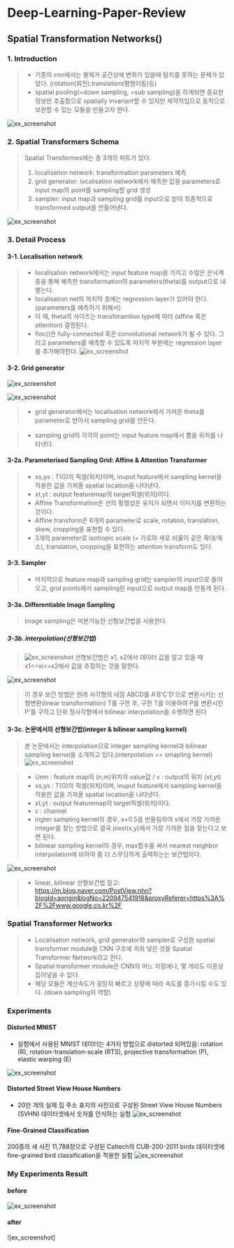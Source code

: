 # Deep-Learning-Paper-Review
## Spatial Transformation Networks()

### 1. Introduction
> * 기존의 cnn에서는 물체가 공간상에 변화가 있을때 탐지를 못하는 문제가 있었다. (rotation(회전),translation(평행이동)등)
> * spatial pooling(=down sampling, =sub sampling)을 하게되면 중요한 정보만 추출함으로 spatially invariant할 수 있지만 제약적임으로 동적으로 보완할 수 있는 모듈을 만들고자 한다.

![ex_screenshot](https://jamiekang.github.io/media/2017-05-27-spatial-transformer-networks-ex1.png)


### 2. Spatial Transformers Schema

> Spatial Transformes에는 총 3개의 파트가 있다.
> 1. localisation network: transformation parameters 예측
> 2. grid generator: localisation network에서 예측한 값을 parameters로 input map의 point를 sampling할 grid 생성
> 3. sampler: input map과 sampling grid를 input으로 받아 최종적으로 transformed output을 만들어낸다.

![ex_screenshot](https://jamiekang.github.io/media/2017-05-27-spatial-transformer-networks-fig2.png)




### 3. Detail Process

#### 3-1. Localisation network
> * localisation network에서는 input feature map을 가지고 수많은 은닉계층을 통해 예측한 transformation의 parameters(theta)를 output으로 내뱉는다.
> * localisation net의 마지막 층에는 regression layer가 있어야 한다. (parameters를 예측하기 위해서)
> * 이 때, theta의 사이즈는 transforamtion type에 따라 (affine 혹은 attention) 결정된다.
> * floc()은 fully-connected 혹은 convolutional network가 될 수 있다. 그리고 parameters를 예측할 수 있도록 마지막 부분에는 regression layer를 추가해야한다.
![ex_screenshot](http://acm.ee.ccu.edu.tw:2017/Image%20of%20Paper/Figure%202.jpg)


#### 3-2. Grid generator
![ex_screenshot](https://camo.githubusercontent.com/bb81d6267f2123d59979453526d958a58899bb4f/687474703a2f2f692e696d6775722e636f6d2f4578474456756c2e706e67)

![ex_screenshot](https://tang.su/images/paper-notes/Spatial-Transformer-Networks/pic1.png)
> * grid generator에서는 localisation network에서 가져온 theta를 parameter로 받아서 sampling grid를 만든다. 

> * sampling grid의 각각의 point는 input feature map에서 뽑을 위치를 나타낸다. 


#### 3-2a. Parameterised Sampling Grid: Affine & Attention Transformer

> * xs,ys : T(G)의 픽셀(위치)이며, inuput feature에서 sampling kernel을 적용한 값을 가져올 spatial location을 나타낸다.
> * xt,yt : output featuremap의 target픽셀(위치)이다.
> * Affine Transformation은 선의 평행성은 유지가 되면서 이미지를 변환하는 것이다.
> * Affine transform은 6개의 parameter로 scale, rotation, translation, skew, cropping을 표현할 수 있다.
> * 3개의 parameter로 isotropic scale (= 가로와 세로 비율이 같은 확대/축소), translation, cropping을 표현하는 attention transform도 있다.

#### 3-3. Sampler 
> * 마지막으로 feature map과 sampling grid는 sampler의 input으로 들어오고, grid points에서 sampling된 input으로 output map을 만들게 된다.

#### 3-3a. Differentiable Image Sampling
> Image sampling은 미분가능한 선형보간법을 사용한다.

##### 3-3b. interpolation(선형보간법)
>![ex_screenshot](https://t1.daumcdn.net/cfile/tistory/2378C54C52D3842030)
> 선형보간법은 x1, x2에서 데이터 값을 알고 있을 때 x1<=xi<=x2에서 값을 추정하는 것을 말한다.

![ex_screenshot](https://t1.daumcdn.net/cfile/tistory/2222AF3552D3BFDB2A)

> 이 경우 보간 방법은 원래 사각형의 네점 ABCD를 A'B'C'D'으로 변환시키는 선형변환(linear transformation) T를 구한 후, 구한 T를 이용하여 P를 변환시킨 P'를 구하고 단위 정사각형에서 bilinear interpolation을 수행하면 된다

#### 3-3c. 논문에서의 선형보간법(integer & bilinear sampling kernel)
> 본 논문에서는 interpolation으로 integer sampling kernel과 bilinear sampling kernel을 소개하고 있다.(interpolation == smapling kernel)
![ex_screenshot](https://github.com/growingfuture/Deep-Learning-Paper-Review/blob/master/formula.PNG?raw=true)


> * Unm : feature map의 (n,m)위치의 value값 / v : output의 위치 (xt,yt)
> * xs,ys : T(G)의 픽셀(위치)이며, inuput feature에서 sampling kernel을 적용한 값을 가져올 spatial location을 나타낸다.
> * xt,yt : output featuremap의 target픽셀(위치)이다.
> * c : channel
> * ingter sampling kernel의 경우, x+0.5를 반올림하여 x에서 가장 가까운 integer를 찾는 방법으로 결국 pixel(x,y)에서 가장 가까운 점을 찾는다고 보면 된다.
> * bilinear sampling kernel의 경우, max함수를 써서 nearest neighbor interpolation에 비하여 좀 더 스무딩하게 출력하는는 보간법이다.

![ex_screenshot](https://jamiekang.github.io/media/2017-05-27-spatial-transformer-networks-interpolation.jpg)

> * linear, bilinear 선형보간법 참고: https://m.blog.naver.com/PostView.nhn?blogId=aorigin&logNo=220947541918&proxyReferer=https%3A%2F%2Fwww.google.co.kr%2F


### Spatial Transformer Networks
> * Localisation network, grid generator와 sampler로 구성한 spatial transformer module을 CNN 구조에 끼워 넣은 것을 Spatial Transformer Network라고 한다.
> * Spatial transformer module은 CNN의 어느 지점에나, 몇 개라도 이론상 집어넣을 수 있다. 
> * 해당 모듈은 계산속도가 굉장히 빠르고 상황에 따라 속도를 증가시킬 수도 있다. (down sampling의 역할)




### Experiments
>
#### Distorted MNIST
* 실험에서 사용된 MNIST 데이터는 4가지 방법으로 distorted 되어있음: rotation (R), rotation-translation-scale (RTS), projective transformation (P), elastic warping (E)

![ex_screenshot](https://jamiekang.github.io/media/2017-05-27-spatial-transformer-networks-table1.png)

#### Distorted Street View House Numbers
* 20만 개의 실제 집 주소 표지의 사진으로 구성된 Street View House Numbers (SVHN) 데이터셋에서 숫자를 인식하는 실험
![ex_screenshot](https://jamiekang.github.io/media/2017-05-27-spatial-transformer-networks-table2.png)


#### Fine-Grained Classification
200종의 새 사진 11,788장으로 구성된 Caltech의 CUB-200-2011 birds 데이터셋에 fine-grained bird classification을 적용한 실험
![ex_screenshot](https://jamiekang.github.io/media/2017-05-27-spatial-transformer-networks-table3.png)


### My Experiments Result
#### before
![ex_screenshot](https://github.com/growingfuture/Deep-Learning-Paper-Review/blob/master/before.png?raw=true)
#### after
![ex_screenshot]
